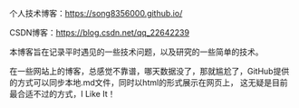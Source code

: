 个人技术博客：https://song8356000.github.io/

CSDN博客：https://blog.csdn.net/qq_22642239

本博客旨在记录平时遇见的一些技术问题，以及研究的一些简单的技术。

在一些网站上的博客，总感觉不靠谱，哪天数据没了，那就尴尬了，GitHub提供的方式可以同步本地.md文件，同时以html的形式展示在网页上，
这无疑是目前最合适不过的方式，I Like It！
